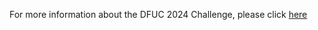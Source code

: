 For more information about the DFUC 2024 Challenge, please click [here](https://dfuc2022.grand-challenge.org/)
